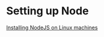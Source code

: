 # Setting up Node

[Installing NodeJS on Linux machines](https://nodejs.org/en/download/package-manager/)

